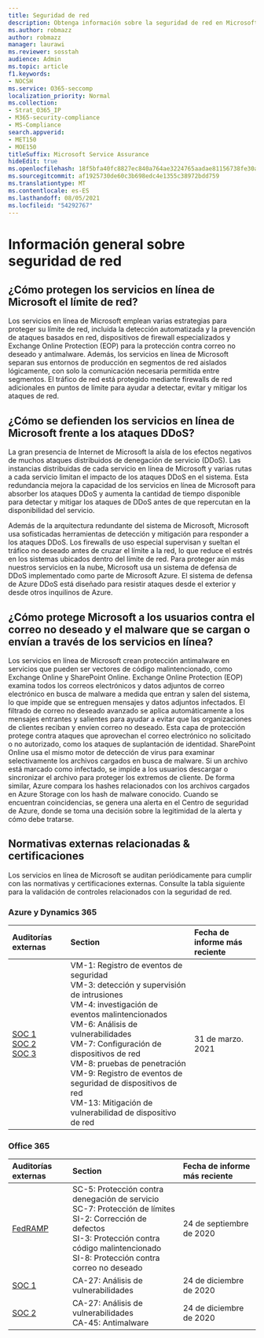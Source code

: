 ```yaml
---
title: Seguridad de red
description: Obtenga información sobre la seguridad de red en Microsoft 365
ms.author: robmazz
author: robmazz
manager: laurawi
ms.reviewer: sosstah
audience: Admin
ms.topic: article
f1.keywords:
- NOCSH
ms.service: O365-seccomp
localization_priority: Normal
ms.collection:
- Strat_O365_IP
- M365-security-compliance
- MS-Compliance
search.appverid:
- MET150
- MOE150
titleSuffix: Microsoft Service Assurance
hideEdit: true
ms.openlocfilehash: 18f5bfa40fc8827ec840a764ae3224765aadae81156738fe30a51acd6ca244ab
ms.sourcegitcommit: af1925730de60c3b698edc4e1355c38972bdd759
ms.translationtype: MT
ms.contentlocale: es-ES
ms.lasthandoff: 08/05/2021
ms.locfileid: "54292767"
---
```

# <a name="network-security-overview"></a>Información general sobre seguridad de red

## <a name="how-do-microsoft-online-services-secure-the-network-boundary"></a>¿Cómo protegen los servicios en línea de Microsoft el límite de red?

Los servicios en línea de Microsoft emplean varias estrategias para proteger su límite de red, incluida la detección automatizada y la prevención de ataques basados en red, dispositivos de firewall especializados y Exchange Online Protection (EOP) para la protección contra correo no deseado y antimalware. Además, los servicios en línea de Microsoft separan sus entornos de producción en segmentos de red aislados lógicamente, con solo la comunicación necesaria permitida entre segmentos. El tráfico de red está protegido mediante firewalls de red adicionales en puntos de límite para ayudar a detectar, evitar y mitigar los ataques de red.

## <a name="how-do-microsoft-online-services-defend-against-ddos-attacks"></a>¿Cómo se defienden los servicios en línea de Microsoft frente a los ataques DDoS?

La gran presencia de Internet de Microsoft la aísla de los efectos negativos de muchos ataques distribuidos de denegación de servicio (DDoS). Las instancias distribuidas de cada servicio en línea de Microsoft y varias rutas a cada servicio limitan el impacto de los ataques DDoS en el sistema. Esta redundancia mejora la capacidad de los servicios en línea de Microsoft para absorber los ataques DDoS y aumenta la cantidad de tiempo disponible para detectar y mitigar los ataques de DDoS antes de que repercutan en la disponibilidad del servicio.

Además de la arquitectura redundante del sistema de Microsoft, Microsoft usa sofisticadas herramientas de detección y mitigación para responder a los ataques DDoS. Los firewalls de uso especial supervisan y sueltan el tráfico no deseado antes de cruzar el límite a la red, lo que reduce el estrés en los sistemas ubicados dentro del límite de red. Para proteger aún más nuestros servicios en la nube, Microsoft usa un sistema de defensa de DDoS implementado como parte de Microsoft Azure. El sistema de defensa de Azure DDoS está diseñado para resistir ataques desde el exterior y desde otros inquilinos de Azure.

## <a name="how-does-microsoft-protect-users-against-spam-and-malware-being-uploaded-or-sent-through-online-services"></a>¿Cómo protege Microsoft a los usuarios contra el correo no deseado y el malware que se cargan o envían a través de los servicios en línea?

Los servicios en línea de Microsoft crean protección antimalware en servicios que pueden ser vectores de código malintencionado, como Exchange Online y SharePoint Online. Exchange Online Protection (EOP) examina todos los correos electrónicos y datos adjuntos de correo electrónico en busca de malware a medida que entran y salen del sistema, lo que impide que se entreguen mensajes y datos adjuntos infectados. El filtrado de correo no deseado avanzado se aplica automáticamente a los mensajes entrantes y salientes para ayudar a evitar que las organizaciones de clientes reciban y envíen correo no deseado. Esta capa de protección protege contra ataques que aprovechan el correo electrónico no solicitado o no autorizado, como los ataques de suplantación de identidad. SharePoint Online usa el mismo motor de detección de virus para examinar selectivamente los archivos cargados en busca de malware. Si un archivo está marcado como infectado, se impide a los usuarios descargar o sincronizar el archivo para proteger los extremos de cliente. De forma similar, Azure compara los hashes relacionados con los archivos cargados en Azure Storage con los hash de malware conocido. Cuando se encuentran coincidencias, se genera una alerta en el Centro de seguridad de Azure, donde se toma una decisión sobre la legitimidad de la alerta y cómo debe tratarse.

## <a name="related-external-regulations--certifications"></a>Normativas externas relacionadas & certificaciones

Los servicios en línea de Microsoft se auditan periódicamente para cumplir con las normativas y certificaciones externas. Consulte la tabla siguiente para la validación de controles relacionados con la seguridad de red.

### <a name="azure-and-dynamics-365"></a>Azure y Dynamics 365

| **Auditorías externas** | **Section** | **Fecha de informe más reciente** |
|:--------------------|:------------|:-----------------------|
| [SOC 1](https://servicetrust.microsoft.com/ViewPage/MSComplianceGuideV3?command=Download&downloadType=Document&downloadId=b8721ebd-af20-42fe-b22f-8332b0a19517&tab=7027ead0-3d6b-11e9-b9e1-290b1eb4cdeb&docTab=7027ead0-3d6b-11e9-b9e1-290b1eb4cdeb_SOC_%2F_SSAE_16_Reports) <br> [SOC 2](https://servicetrust.microsoft.com/ViewPage/MSComplianceGuideV3?command=Download&downloadType=Document&downloadId=234a0f57-83c1-4afc-a586-a0e7a59592f7&tab=7027ead0-3d6b-11e9-b9e1-290b1eb4cdeb&docTab=7027ead0-3d6b-11e9-b9e1-290b1eb4cdeb_SOC_%2F_SSAE_16_Reports) <br> [SOC 3](https://servicetrust.microsoft.com/ViewPage/MSComplianceGuideV3?command=Download&downloadType=Document&downloadId=75c8cbf6-e456-473c-a05e-34fea888ec2a&tab=7027ead0-3d6b-11e9-b9e1-290b1eb4cdeb&docTab=7027ead0-3d6b-11e9-b9e1-290b1eb4cdeb_SOC_%2F_SSAE_16_Reports) | VM-1: Registro de eventos de seguridad <br> VM-3: detección y supervisión de intrusiones <br> VM-4: investigación de eventos malintencionados <br> VM-6: Análisis de vulnerabilidades <br> VM-7: Configuración de dispositivos de red <br> VM-8: pruebas de penetración <br> VM-9: Registro de eventos de seguridad de dispositivos de red <br> VM-13: Mitigación de vulnerabilidad de dispositivo de red | 31 de marzo. 2021 |

### <a name="office-365"></a>Office 365

| **Auditorías externas** | **Section** | **Fecha de informe más reciente** |
|:--------------------|:------------|:-----------------------|
| [FedRAMP](https://compliance.microsoft.com/compliancemanager) | SC-5: Protección contra denegación de servicio <br> SC-7: Protección de límites <br> SI-2: Corrección de defectos <br> SI-3: Protección contra código malintencionado <br> SI-8: Protección contra correo no deseado | 24 de septiembre de 2020 |
| [SOC 1](https://servicetrust.microsoft.com/ViewPage/MSComplianceGuideV3?command=Download&downloadType=Document&downloadId=90df3f9c-3aaf-4dbf-99d0-ca9f2991721b&tab=7027ead0-3d6b-11e9-b9e1-290b1eb4cdeb&docTab=7027ead0-3d6b-11e9-b9e1-290b1eb4cdeb_SOC_%2F_SSAE_16_Reports) | CA-27: Análisis de vulnerabilidades | 24 de diciembre de 2020 |
| [SOC 2](https://servicetrust.microsoft.com/ViewPage/MSComplianceGuideV3?command=Download&downloadType=Document&downloadId=a73c1738-7892-42b7-acd3-87b6371c53f6&tab=7027ead0-3d6b-11e9-b9e1-290b1eb4cdeb&docTab=7027ead0-3d6b-11e9-b9e1-290b1eb4cdeb_SOC_%2F_SSAE_16_Reports) | CA-27: Análisis de vulnerabilidades <br> CA-45: Antimalware | 24 de diciembre de 2020 |